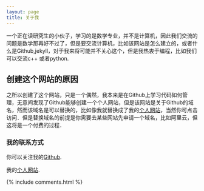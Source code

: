 ```yaml
---
layout: page
title: 关于我 
---
```


一个正在读研究生的小伙子，学习的是数学专业，并不是计算机，因此我们交流的问题是数学那再好不过了，但是要交流计算机，比如该网站是怎么建立的，或者什么是Github,jekyll，对于我来将可能并不关心这个，但是我热衷于编程，比如我们可以交流c++ 或者python.


<h2> 创建这个网站的原因 </h2>

之所以创建了这个网站，只是一个偶然，我本来是在Github上学习代码如何管理，无意间发现了Github能够创建一个个人网站，但是该网站是关于Github的域名，然而该域名是可以替换的，比如像我就替换成了我的[个人网站](www.xiangtao.net.io)，当然你可点击访问．但是替换域名的前提是你需要去某些网站先申请一个域名，比如阿里云，但这将是一个付费的过程．


<h3> 我的联系方式 </h3>

你可以关注我的[Github](https://github.com/xiang-tao).

我的[个人网站](www.xiangtao.net.io).

{% include comments.html %}

